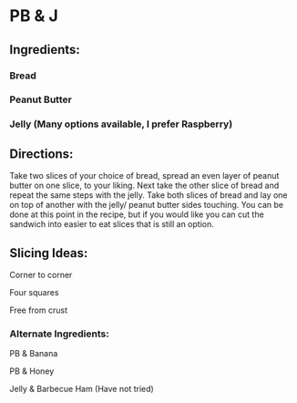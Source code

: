 # PB & J

## Ingredients:

### Bread

### Peanut Butter

### Jelly (Many options available, I prefer Raspberry)

## Directions: 

Take two slices of your choice of bread, spread an even layer of peanut butter on one slice, to your liking. Next take the other
slice of bread and repeat the same steps with the jelly. Take both slices of bread and lay one on top of another with the jelly/
peanut butter sides touching. You can be done at this point in the recipe, but if you would like you can cut the sandwich into 
easier to eat slices that is still an option. 

## Slicing Ideas:

Corner to corner

Four squares

Free from crust

### Alternate Ingredients:

PB & Banana

PB & Honey

Jelly & Barbecue Ham (Have not tried)
